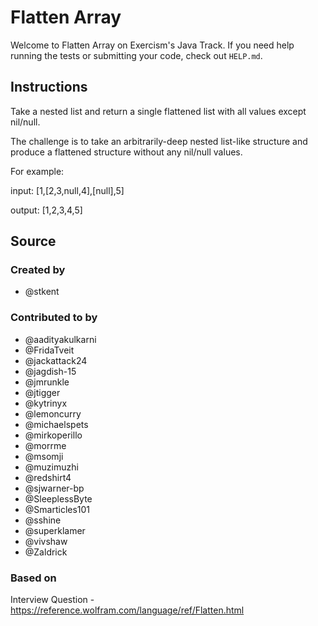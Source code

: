 # Flatten Array

Welcome to Flatten Array on Exercism's Java Track.
If you need help running the tests or submitting your code, check out `HELP.md`.

## Instructions

Take a nested list and return a single flattened list with all values except nil/null.

The challenge is to take an arbitrarily-deep nested list-like structure and produce a flattened structure without any nil/null values.

For example:

input: [1,[2,3,null,4],[null],5]

output: [1,2,3,4,5]

## Source

### Created by

- @stkent

### Contributed to by

- @aadityakulkarni
- @FridaTveit
- @jackattack24
- @jagdish-15
- @jmrunkle
- @jtigger
- @kytrinyx
- @lemoncurry
- @michaelspets
- @mirkoperillo
- @morrme
- @msomji
- @muzimuzhi
- @redshirt4
- @sjwarner-bp
- @SleeplessByte
- @Smarticles101
- @sshine
- @superklamer
- @vivshaw
- @Zaldrick

### Based on

Interview Question - https://reference.wolfram.com/language/ref/Flatten.html